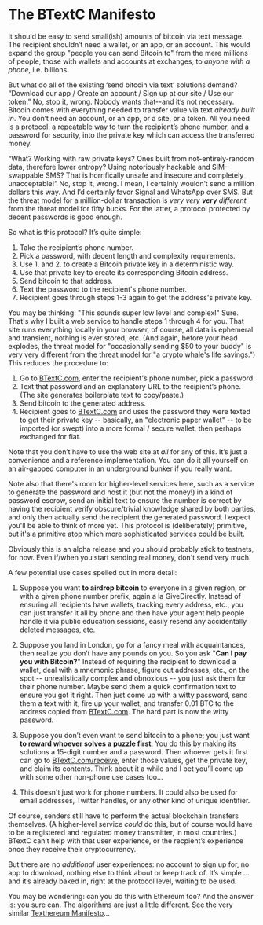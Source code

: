 The BTextC Manifesto
========================

It should be easy to send small(ish) amounts of bitcoin via text message.
The recipient shouldn’t need a wallet, or an app, or an account. This would
expand the group "people you can send Bitcoin to" from the mere millions
of people, those with wallets and accounts at exchanges, to _anyone with
a phone_, i.e. billions.

But what do all of the existing ‘send bitcoin via text’ solutions demand?
“Download our app / Create an account / Sign up at our site / Use our token.”
No, stop it, wrong. Nobody wants that--and it’s not necessary. Bitcoin comes
with everything needed to transfer value via text _already built in_. You don’t
need an account, or an app, or a site, or a token. All you need is a protocol:
a repeatable way to turn the recipient’s phone number, and a password for
security, into the private key which can access the transferred money.

“What? Working with raw private keys? Ones built from not-entirely-random data,
therefore lower entropy? Using notoriously hackable and SIM-swappable SMS? That
is horrifically unsafe and insecure and completely unacceptable!” No, stop it,
wrong. I mean, I certainly wouldn’t send a million dollars this way. And I’d
certainly favor Signal and WhatsApp over SMS. But the threat model for a
million-dollar transaction is _very very **very** different_ from the threat
model for fifty bucks. For the latter, a protocol protected by decent
passwords is good enough.

So what is this protocol? It’s quite simple:
1. Take the recipient’s phone number.
2. Pick a password, with decent length and complexity requirements.
3. Use 1. and 2. to create a Bitcoin private key in a deterministic way.
4. Use that private key to create its corresponding Bitcoin address.
5. Send bitcoin to that address.
6. Text the password to the recipient's phone number.
7. Recipient goes through steps 1-3 again to get the address's private key.

You may be thinking: "This sounds super low level and complex!" Sure. That's
why I built a web service to handle steps 1 through 4 for you. That site
runs everything locally in your browser, of course, all data is ephemeral and
transient, nothing is ever stored, etc. (And again, before your head explodes,
the threat model for "occasionally sending $50 to your buddy" is very very
different from the threat model for "a crypto whale's life savings.") This
reduces the procedure to:
1. Go to [BTextC.com](https://btextc.com/), enter the recipient's phone
number, pick a password.
2. Text that password and an explanatory URL to the recipient’s phone.
(The site generates boilerplate text to copy/paste.)
3. Send bitcoin to the generated address.
4. Recipient goes to [BTextC.com](https://btextc.com/receive) and uses
the password they were texted to get their private key -- basically, an
"electronic paper wallet" -- to be imported (or swept) into a more
formal / secure wallet, then perhaps exchanged for fiat.

Note that you don’t have to use the web site at _all_ for any of this. It’s
just a convenience and a reference implementation. You can do it all yourself
on an air-gapped computer in an underground bunker if you really want.

Note also that there's room for higher-level services here, such as a service
to generate the password and host it (but not the money!) in a kind of password
escrow, send an initial text to ensure the number is correct by having the
recipient verify obscure/trivial knowledge shared by both parties, and only
then actually send the recipient the generated password. I expect you'll be
able to think of more yet. This protocol is (deliberately) primitive, but it's
a primitive atop which more sophisticated services could be built.

Obviously this is an alpha release and you should probably stick to testnets,
for now. Even if/when you start sending real money, don't send very much.

A few potential use cases spelled out in more detail:

1. Suppose you want **to airdrop bitcoin** to everyone in a given region, or with
a given phone number prefix, again a la GiveDirectly. Instead of ensuring all
recipients have wallets, tracking every address, etc., you can just transfer
it all by phone and then have your agent help people handle it via public
education sessions, easily resend any accidentally deleted messages, etc.

2. Suppose you land in London, go for a fancy meal with acquaintances, then
realize you don’t have any pounds on you. So you ask "**Can I pay you with
Bitcoin?**" Instead of requiring the recipient to download a wallet, deal with a
mnemonic phrase, figure out addresses, etc., on the spot -- unrealistically
complex and obnoxious -- you just ask them for their phone number. Maybe send
them a quick confirmation text to ensure you got it right. Then just come up
with a witty password, send them a text with it, fire up your wallet, and
transfer 0.01 BTC to the address copied from [BTextC.com](https://btextc.com/).
The hard part is now the witty password.

3. Suppose you don’t even want to send bitcoin to a phone; you just want **to
reward whoever solves a puzzle first**. You do this by making its solutions
a 15-digit number and a password. Then whoever gets it first can go to
[BTextC.com/receive](https://btextc.com/receive), enter those values, get the
private key, and claim its contents. Think about it a while and I bet you’ll
come up with some other non-phone use cases too...

4. This doesn't just work for phone numbers. It could also be used for email
addresses, Twitter handles, or any other kind of unique identifier.

Of course, senders still have to perform the actual blockchain transfers
themselves. (A higher-level service _could_ do this, but of course would have
to be a registered and regulated money transmitter, in most countries.)
BTextC can’t help with that user experience, or the recpient’s experience
once they receive their cryptocurrency.

But there are no _additional_ user experiences: no account to sign up for, no
app to download, nothing else to think about or keep track of. It’s simple ...
and it’s already baked in, right at the protocol level, waiting to be used.

You may be wondering: can you do this with Ethereum too? And the answer is:
you sure can. The algorithms are just a little different. See the very similar
[Texthereum Manifesto](https://github.com/rezendi/texthereum/blob/main/MANIFESTO.md)...
